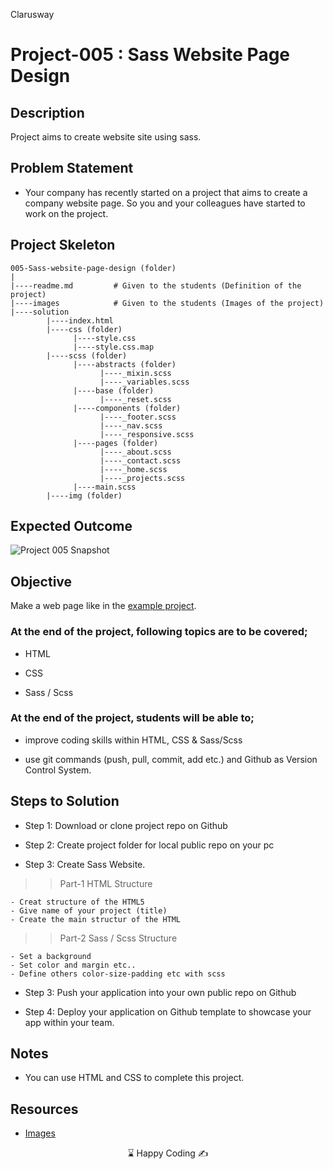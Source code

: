 <p>Clarusway<img align="right"
  src="https://secure.meetupstatic.com/photos/event/3/1/b/9/600_488352729.jpeg"  width="15px"></p>

# Project-005 : Sass Website Page Design



## Description

Project aims to create website site using sass.

## Problem Statement

- Your company has recently started on a project that aims to create a company website page. So you and your colleagues have started to work on the project.

## Project Skeleton 

```
005-Sass-website-page-design (folder)
|
|----readme.md         # Given to the students (Definition of the project)          
|----images            # Given to the students (Images of the project)   
|----solution
        |----index.html  
        |----css (folder)   
              |----style.css  
              |----style.css.map  
        |----scss (folder)   
              |----abstracts (folder) 
                    |----_mixin.scss 
                    |----_variables.scss 
              |----base (folder) 
                    |----_reset.scss               
              |----components (folder) 
                    |----_footer.scss 
                    |----_nav.scss 
                    |----_responsive.scss 
              |----pages (folder) 
                    |----_about.scss 
                    |----_contact.scss 
                    |----_home.scss 
                    |----_projects.scss 
              |----main.scss  
        |----img (folder)
```

## Expected Outcome

![Project 005 Snapshot](Sass.gif) 



## Objective

Make a web page like in the [example project](https://harveycla.github.io/Sass/).

### At the end of the project, following topics are to be covered;

- HTML 

- CSS

- Sass / Scss

### At the end of the project, students will be able to;

- improve coding skills within HTML, CSS & Sass/Scss

- use git commands (push, pull, commit, add etc.) and Github as Version Control System.

## Steps to Solution 

- Step 1: Download or clone project repo on Github 

- Step 2: Create project folder for local public repo on your pc

- Step 3: Create Sass Website.

>>Part-1 HTML Structure

	- Creat structure of the HTML5
	- Give name of your project (title)
	- Create the main structur of the HTML

>>Part-2 Sass / Scss Structure

	- Set a background
	- Set color and margin etc..
	- Define others color-size-padding etc with scss

  

- Step 3: Push your application into your own public repo on Github

- Step 4: Deploy your application on Github template to showcase your app within your team.

## Notes

- You can use HTML and CSS to complete this project.

## Resources

-  [Images](./img)


<center> ⌛ Happy Coding  ✍ </center>
